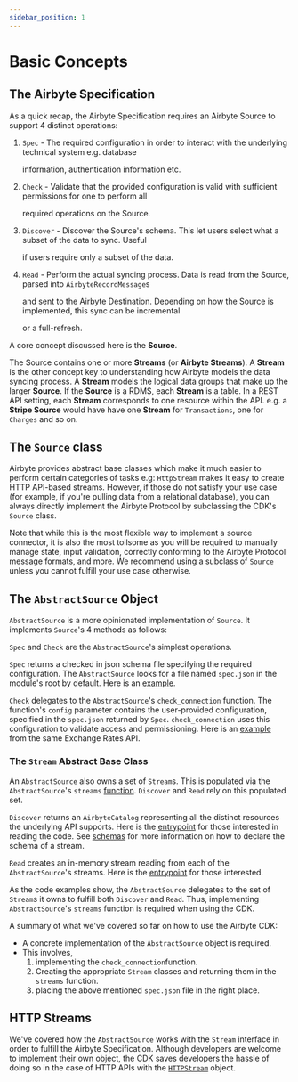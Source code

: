 ```yaml
---
sidebar_position: 1
---
```


# Basic Concepts

## The Airbyte Specification

As a quick recap, the Airbyte Specification requires an Airbyte Source to support 4 distinct operations:

1. `Spec` - The required configuration in order to interact with the underlying technical system e.g. database

   information, authentication information etc.

2. `Check` - Validate that the provided configuration is valid with sufficient permissions for one to perform all

   required operations on the Source.

3. `Discover` - Discover the Source's schema. This let users select what a subset of the data to sync. Useful

   if users require only a subset of the data.

4. `Read` - Perform the actual syncing process. Data is read from the Source, parsed into `AirbyteRecordMessage`s

   and sent to the Airbyte Destination. Depending on how the Source is implemented, this sync can be incremental

   or a full-refresh.

A core concept discussed here is the **Source**.

The Source contains one or more **Streams** \(or **Airbyte Streams**\). A **Stream** is the other concept key to understanding how Airbyte models the data syncing process. A **Stream** models the logical data groups that make up the larger **Source**. If the **Source** is a RDMS, each **Stream** is a table. In a REST API setting, each **Stream** corresponds to one resource within the API. e.g. a **Stripe Source** would have have one **Stream** for `Transactions`, one for `Charges` and so on.

## The `Source` class

Airbyte provides abstract base classes which make it much easier to perform certain categories of tasks e.g: `HttpStream` makes it easy to create HTTP API-based streams. However, if those do not satisfy your use case \(for example, if you're pulling data from a relational database\), you can always directly implement the Airbyte Protocol by subclassing the CDK's `Source` class.

Note that while this is the most flexible way to implement a source connector, it is also the most toilsome as you will be required to manually manage state, input validation, correctly conforming to the Airbyte Protocol message formats, and more. We recommend using a subclass of `Source` unless you cannot fulfill your use case otherwise.

## The `AbstractSource` Object

`AbstractSource` is a more opinionated implementation of `Source`. It implements `Source`'s 4 methods as follows:

`Spec` and `Check` are the `AbstractSource`'s simplest operations.

`Spec` returns a checked in json schema file specifying the required configuration. The `AbstractSource` looks for a file named `spec.json` in the module's root by default. Here is an [example](https://github.com/airbytehq/airbyte/blob/master/airbyte-integrations/connectors/source-exchange-rates/source_exchange_rates/spec.json).

`Check` delegates to the `AbstractSource`'s `check_connection` function. The function's `config` parameter contains the user-provided configuration, specified in the `spec.json` returned by `Spec`. `check_connection` uses this configuration to validate access and permissioning. Here is an [example](https://github.com/airbytehq/airbyte/blob/master/airbyte-integrations/connectors/source-exchange-rates/source_exchange_rates/source.py#L90) from the same Exchange Rates API.

### The `Stream` Abstract Base Class

An `AbstractSource` also owns a set of `Stream`s. This is populated via the `AbstractSource`'s `streams` [function](https://github.com/airbytehq/airbyte/blob/master/airbyte-cdk/python/airbyte_cdk/sources/abstract_source.py#L63). `Discover` and `Read` rely on this populated set.

`Discover` returns an `AirbyteCatalog` representing all the distinct resources the underlying API supports. Here is the [entrypoint](https://github.com/airbytehq/airbyte/blob/master/airbyte-cdk/python/airbyte_cdk/sources/abstract_source.py#L74) for those interested in reading the code. See [schemas](https://github.com/airbytehq/airbyte/tree/21116cad97f744f936e503f9af5a59ed3ac59c38/docs/contributing-to-airbyte/python/concepts/schemas.md) for more information on how to declare the schema of a stream.

`Read` creates an in-memory stream reading from each of the `AbstractSource`'s streams. Here is the [entrypoint](https://github.com/airbytehq/airbyte/blob/master/airbyte-cdk/python/airbyte_cdk/sources/abstract_source.py#L90) for those interested.

As the code examples show, the `AbstractSource` delegates to the set of `Stream`s it owns to fulfill both `Discover` and `Read`. Thus, implementing `AbstractSource`'s `streams` function is required when using the CDK.

A summary of what we've covered so far on how to use the Airbyte CDK:

* A concrete implementation of the `AbstractSource` object is required.
* This involves,
  1. implementing the `check_connection`function.
  2. Creating the appropriate `Stream` classes and returning them in the `streams` function.
  3. placing the above mentioned `spec.json` file in the right place.

## HTTP Streams

We've covered how the `AbstractSource` works with the `Stream` interface in order to fulfill the Airbyte Specification. Although developers are welcome to implement their own object, the CDK saves developers the hassle of doing so in the case of HTTP APIs with the [`HTTPStream`](http-streams.md) object.

